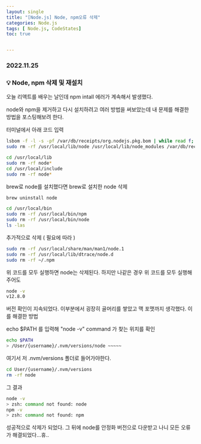 ```yaml
---
layout: single
title: "[Node.js] Node, npm오류 삭제"
categories: Node.js
tags: [ Node.js, CodeStates]
toc: true


---
```


### 2022.11.25

### 💡  Node, npm 삭제 및 재설치

오늘 리액트를 배우는 날인데 npm intall 에러가 계속해서 발생했다. 

node와 npm을 제거하고 다시 설치하려고 여러 방법을 써보았는데 내 문제를 해결한 방법을 포스팅해보려 한다. 

터미널에서 아래 코드 입력 

```bash
lsbom -f -l -s -pf /var/db/receipts/org.nodejs.pkg.bom | while read f; do  sudo rm /usr/local/${f}; done
sudo rm -rf /usr/local/lib/node /usr/local/lib/node_modules /var/db/receipts/org.nodejs.*
```

```bash
cd /usr/local/lib
sudo rm -rf node*
cd /usr/local/include
sudo rm -rf node*
```

brew로 node를 설치했다면 brew로 설치한 node 삭제

```bash
brew uninstall node
```

```bash
cd /usr/local/bin
sudo rm -rf /usr/local/bin/npm
sudo rm -rf /usr/local/bin/node
ls -las
```

추가적으로 삭제 ( 필요에 따라 )

```bash
sudo rm -rf /usr/local/share/man/man1/node.1
sudo rm -rf /usr/local/lib/dtrace/node.d
sudo rm -rf ~/.npm
```

위 코드를 모두 실행하면 node는 삭제된다. 하지만 나같은 경우 위 코드를 모두 실행해주어도 

```bash
node -v 
v12.8.0
```

버전 확인이 지속되었다. 이부분에서 굉장히 골머리를 쌓았고 맥 포맷까지 생각했다. 이를 해결한 방법 

echo $PATH 를 입력해 "node -v" command 가 찾는 위치를 확인

```bash
echo $PATH
> /User/{username}/.nvm/versions/node ~~~~~
```

여기서 저 .nvm/versions 폴더로 들어가야한다. 

```bash
cd User/{username}/.nvm/versions
rm -rf node
```

그 결과 

```bash
node -v
> zsh: command not found: node
npm -v
> zsh: command not found: npm
```

성공적으로 삭제가 되었다. 그 뒤에 node를 안정화 버전으로 다운받고 나니 모든 오류가 해결되었다...휴.. 